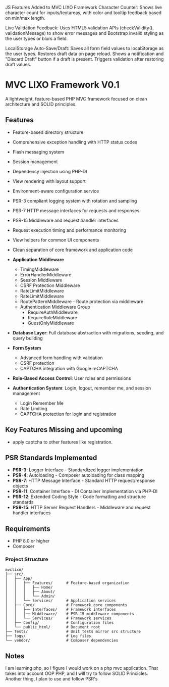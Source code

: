 JS Features Added to MVC LIXO Framework
Character Counter:
Shows live character count for inputs/textareas, with color and tooltip feedback based on min/max length.

Live Validation Feedback:
Uses HTML5 validation APIs (checkValidity(), validationMessage) to show error messages and Bootstrap invalid styling as the user types or blurs a field.

LocalStorage Auto-Save/Draft:
Saves all form field values to localStorage as the user types.
Restores draft data on page reload.
Shows a notification and "Discard Draft" button if a draft is present.
Triggers validation after restoring draft values.





# MVC LIXO Framework V0.1

A lightweight, feature-based PHP MVC framework focused on clean architecture and SOLID principles.

## Features

- Feature-based directory structure
- Comprehensive exception handling with HTTP status codes
- Flash messaging system
- Session management
- Dependency injection using PHP-DI
- View rendering with layout support
- Environment-aware configuration service
- PSR-3 compliant logging system with rotation and sampling
- PSR-7 HTTP message interfaces for requests and responses
- PSR-15 Middleware and request handler interfaces
- Request execution timing and performance monitoring
- View helpers for common UI components
- Clean separation of core framework and application code
- **Application Middleware**
    - TimingMiddleware
    - ErrorHandlerMiddleware
    - Session Middleware
    - CSRF Protection Middleware
    - RateLimitMiddleware
    - RateLimitMiddleware
    - RoutePatternMiddleware - Route protection via middleware
    - Authentication Middleware Group
        - RequireAuthMiddleware
        - RequireRoleMiddleware
        - GuestOnlyMiddleware

- **Database Layer**: Full database abstraction with migrations, seeding, and query building
- **Form System**
    - Advanced form handling with validation
    - CSRF protection
    -  CAPTCHA integration with Google reCAPTCHA
- **Role-Based Access Control**: User roles and permissions
- **Authentication System**: Login, logout, remember me, and session management
    - Login Remember Me
    - Rate Limiting
    - CAPTCHA protection for login and registration

## Key Features Missing and upcoming
- apply captcha to other features like registration.

## PSR Standards Implemented
- **PSR-3**: Logger Interface - Standardized logger implementation
- **PSR-4**: Autoloading - Composer autoloading for class mapping
- **PSR-7**: HTTP Message Interface - Standard HTTP request/response objects
- **PSR-11**: Container Interface - DI Container implementation via PHP-DI
- **PSR-12**: Extended Coding Style - Code formatting and structure standards
- **PSR-15**: HTTP Server Request Handlers - Middleware and request handler interfaces

## Requirements

- PHP 8.0 or higher
- Composer

### Project Structure
```
mvclixo/
├── src/
│   ├── App/
│   │   ├── Features/      # Feature-based organization
│   │   │   ├── Home/
│   │   │   ├── About/
│   │   │   └── Admin/
│   │   └── Services/      # Application services
│   ├── Core/              # Framework core components
│   │   ├── Interfaces/    # Framework interfaces
│   │   │── Middleware/    # PSR-15 middleware components
│   │   └── Services/      # Framework services
│   ├── Config/            # Configuration files
│   └── public_html/       # Document root
├── Tests/                 # Unit tests mirror src structure
├── logs/                  # Log files
└── vendor/                # Composer dependencies
```



## Notes
I am learning php, so I figure I would work on a php mvc application. That takes into account OOP PHP, and I will try to follow SOLID Princicles.
Another thing, I plan to use and follow PSR's


